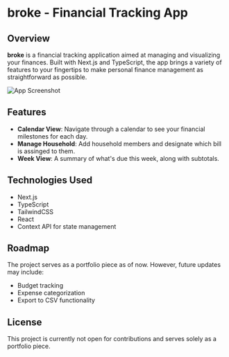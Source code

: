 # broke - Financial Tracking App

## Overview

**broke** is a financial tracking application aimed at managing and visualizing your finances. Built with Next.js and TypeScript, the app brings a variety of features to your fingertips to make personal finance management as straightforward as possible.

![App Screenshot](./screenshot.png)

## Features

- **Calendar View**: Navigate through a calendar to see your financial milestones for each day.
- **Manage Household**: Add household members and designate which bill is assinged to them.
- **Week View**: A summary of what's due this week, along with subtotals.

## Technologies Used

- Next.js
- TypeScript
- TailwindCSS
- React
- Context API for state management

## Roadmap

The project serves as a portfolio piece as of now. However, future updates may include:

- Budget tracking
- Expense categorization
- Export to CSV functionality

## License

This project is currently not open for contributions and serves solely as a portfolio piece.
